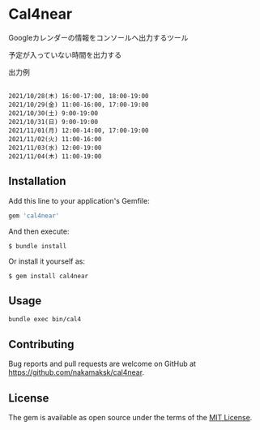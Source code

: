 # Cal4near

Googleカレンダーの情報をコンソールへ出力するツール

予定が入っていない時間を出力する


出力例
```

2021/10/28(木) 16:00-17:00, 18:00-19:00
2021/10/29(金) 11:00-16:00, 17:00-19:00
2021/10/30(土) 9:00-19:00
2021/10/31(日) 9:00-19:00
2021/11/01(月) 12:00-14:00, 17:00-19:00
2021/11/02(火) 11:00-16:00
2021/11/03(水) 12:00-19:00
2021/11/04(木) 11:00-19:00

```

## Installation

Add this line to your application's Gemfile:

```ruby
gem 'cal4near'
```

And then execute:

    $ bundle install

Or install it yourself as:

    $ gem install cal4near

## Usage

    bundle exec bin/cal4 


## Contributing

Bug reports and pull requests are welcome on GitHub at https://github.com/nakamaksk/cal4near.

## License

The gem is available as open source under the terms of the [MIT License](https://opensource.org/licenses/MIT).
